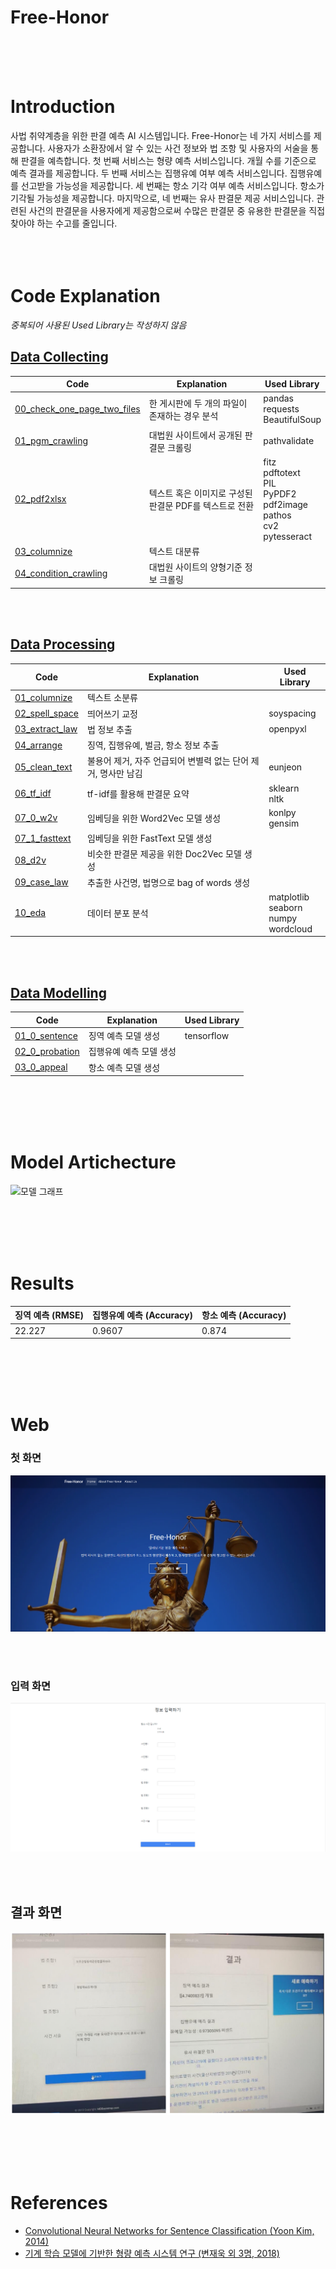 # Free-Honor
<br>
<br>
<br>

# Introduction
사법 취약계층을 위한 판결 예측 AI 시스템입니다. Free-Honor는 네 가지 서비스를 제공합니다. 사용자가 소환장에서 알 수 있는 사건 정보와 법 조항 및 사용자의 서술을 통해 판결을 예측합니다. 첫 번째 서비스는 형량 예측 서비스입니다. 개월 수를 기준으로 예측 결과를 제공합니다. 두 번째 서비스는 집행유예 여부 예측 서비스입니다. 집행유예를 선고받을 가능성을 제공합니다. 세 번째는 항소 기각 여부 예측 서비스입니다. 항소가 기각될 가능성을 제공합니다. 마지막으로, 네 번째는 유사 판결문 제공 서비스입니다. 관련된 사건의 판결문을 사용자에게 제공함으로써 수많은 판결문 중 유용한 판결문을 직접 찾아야 하는 수고를 줄입니다.
<br>
<br>
<br>
<br>

# Code Explanation

*중복되어 사용된 Used Library는 작성하지 않음*

## [Data Collecting](https://github.com/datacampus-team2/project/tree/master/data_collecting)
Code | Explanation | Used Library
-----|------|---------------
[00_check_one_page_two_files](https://github.com/datacampus-team2/project/blob/master/data_collecting/00_check_one_page_two_files.ipynb) | 한 게시판에 두 개의 파일이 존재하는 경우 분석 | pandas <br>requests <br>BeautifulSoup
[01_pgm_crawling](https://github.com/datacampus-team2/project/blob/master/data_collecting/01_pgm_crawling.ipynb) | 대법원 사이트에서 공개된 판결문 크롤링 | pathvalidate
[02_pdf2xlsx](https://github.com/datacampus-team2/project/blob/master/data_collecting/02_pdf2xlsx.ipynb) | 텍스트 혹은 이미지로 구성된 판결문 PDF를 텍스트로 전환 | fitz <br> pdftotext <br>PIL <br>PyPDF2 <br>pdf2image <br>pathos <br>cv2 <br>pytesseract
[03_columnize](https://github.com/datacampus-team2/project/blob/master/data_collecting/03_columnize.ipynb) | 텍스트 대분류 | 
[04_condition_crawling](https://github.com/datacampus-team2/project/blob/master/data_collecting/04_condition_crawling.ipynb) | 대법원 사이트의 양형기준 정보 크롤링 | 

<br>
<br>

## [Data Processing](https://github.com/datacampus-team2/project/tree/master/data_processing)
Code | Explanation | Used Library
-----|------|---------------
[01_columnize](https://github.com/datacampus-team2/project/blob/master/data_processing/01_columnize.ipynb) | 텍스트 소분류 | 
[02_spell_space](https://github.com/datacampus-team2/project/blob/master/data_processing/02_spell_space.ipynb) | 띄어쓰기 교정 | soyspacing
[03_extract_law](https://github.com/datacampus-team2/project/blob/master/data_processing/03_extract_law.ipynb) | 법 정보 추출 | openpyxl
[04_arrange](https://github.com/datacampus-team2/project/blob/master/data_processing/04_arrange.ipynb) | 징역, 집행유예, 벌금, 항소 정보 추출 |
[05_clean_text](https://github.com/datacampus-team2/project/blob/master/data_processing/05_clean_text.ipynb) | 불용어 제거, 자주 언급되어 변별력 없는 단어 제거, 명사만 남김 | eunjeon 
[06_tf_idf](https://github.com/datacampus-team2/project/blob/master/data_processing/06_tf_idf.ipynb) | tf-idf를 활용해 판결문 요약 | sklearn <br>nltk
[07_0_w2v](https://github.com/datacampus-team2/project/blob/master/data_processing/07_0_w2v.ipynb) | 임베딩을 위한 Word2Vec 모델 생성 | konlpy <br>gensim
[07_1_fasttext](https://github.com/datacampus-team2/project/blob/master/data_processing/07_1_fasttext.ipynb) | 임베딩을 위한 FastText 모델 생성 | 
[08_d2v](https://github.com/datacampus-team2/project/blob/master/data_processing/08_d2v.ipynb) | 비슷한 판결문 제공을 위한 Doc2Vec 모델 생성 | 
[09_case_law](https://github.com/datacampus-team2/project/blob/master/data_processing/09_case_law.ipynb) | 추출한 사건명, 법명으로 bag of words 생성 |  
[10_eda](https://github.com/pre-honor/pre-honor/blob/master/data_processing/us_probation.ipynb) | 데이터 분포 분석 | matplotlib <br>seaborn <br>numpy <br>wordcloud

<br>
<br>

## [Data Modelling](https://github.com/datacampus-team2/project/tree/master/data_modeling)
Code | Explanation | Used Library
-----|------|---------------
[01_0_sentence](https://github.com/datacampus-team2/project/blob/master/data_modeling/01_0_sentence.ipynb) | 징역 예측 모델 생성 | tensorflow
[02_0_probation](https://github.com/datacampus-team2/project/blob/master/data_modeling/02_0_probation.ipynb) | 집행유예 예측 모델 생성 |
[03_0_appeal](https://github.com/datacampus-team2/project/blob/master/data_modeling/03_0_appeal.ipynb) | 항소 예측 모델 생성 |

<br>
<br>
<br>
<br>

# Model Artichecture

![모델 그래프](https://github.com/datacampus-team2/project/blob/master/data_modeling/01_sentence.png)

<br>
<br>
<br>
<br>

# Results

|징역 예측 (RMSE)|집행유예 예측 (Accuracy)|항소 예측 (Accuracy)|
|----------------|------------------------|-------------------|
|22.227|0.9607|0.874|

<br>
<br>
<br>
<br>

# Web

### 첫 화면
![0001](https://github.com/datacampus-team2/project/blob/master/image/0001.png)

<br>
<br>

### 입력 화면
![0002](https://github.com/datacampus-team2/project/blob/master/image/0002.png)

<br>
<br>

## 결과 화면
![0003](https://github.com/datacampus-team2/project/blob/master/image/0003.PNG)

<br>
<br>
<br>
<br>

# References
- [Convolutional Neural Networks for Sentence Classification (Yoon Kim, 2014)](https://arxiv.org/abs/1408.5882)
- [기계 학습 모델에 기반한 형량 예측 시스템 연구 (변재욱 외 3명, 2018)](https://academic.naver.com/article.naver?doc_id=561847979)
